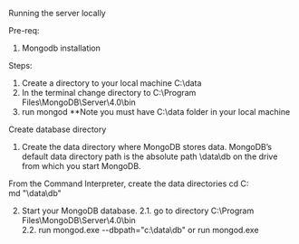 Running the server locally

Pre-req:
1. Mongodb installation

Steps:
1. Create a directory to your local machine C:\data
2. In the terminal change directory to C:\Program Files\MongoDB\Server\4.0\bin
3. run mongod
**Note you must have C:\data folder in your local machine


Create database directory
1. Create the data directory where MongoDB stores data. MongoDB’s default data directory path is the absolute path \data\db on the drive from which you start MongoDB.

From the Command Interpreter, create the data directories
cd C:\
md "\data\db"

2. Start your MongoDB database.
    2.1. go to directory C:\Program Files\MongoDB\Server\4.0\bin\
    2.2. run mongod.exe --dbpath="c:\data\db" or run mongod.exe


